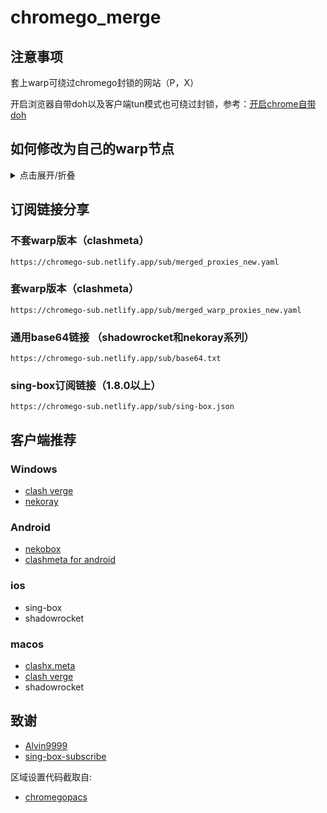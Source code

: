 # chromego_merge

## 注意事项

套上warp可绕过chromego封锁的网站（P，X）

开启浏览器自带doh以及客户端tun模式也可绕过封锁，参考：[开启chrome自带doh](https://blog.misaka.rest/2023/10/30/enable-doh-ech)

## 如何修改为自己的warp节点

<details>
  <summary>点击展开/折叠</summary>

可以用warp+机器人和提取wg节点替换掉配置文件中的wg信息

[warp提取wireguard网站](https://replit.com/@misaka-blog/wgcf-profile-generator)

[warp+机器人](https://t.me/generatewarpplusbot)

</details>

## 订阅链接分享

### 不套warp版本（clashmeta）

```
https://chromego-sub.netlify.app/sub/merged_proxies_new.yaml
```
### 套warp版本（clashmeta）

```
https://chromego-sub.netlify.app/sub/merged_warp_proxies_new.yaml
```

### 通用base64链接 （shadowrocket和nekoray系列）
```
https://chromego-sub.netlify.app/sub/base64.txt
```

### sing-box订阅链接（1.8.0以上）

```
https://chromego-sub.netlify.app/sub/sing-box.json
```


## 客户端推荐

### Windows

- [clash verge](https://github.com/clash-verge-rev/clash-verge-rev) 
- [nekoray](https://github.com/MatsuriDayo/nekoray)

### Android

- [nekobox](https://github.com/MatsuriDayo/NekoBoxForAndroid)
- [clashmeta for android](https://github.com/MetaCubeX/ClashMetaForAndroid/releases)

### ios

- sing-box
- shadowrocket

### macos

- [clashx.meta](https://github.com/MetaCubeX/ClashX.Meta/releases)
- [clash verge](https://github.com/clash-verge-rev/clash-verge-rev) 
- shadowrocket

## 致谢

- [Alvin9999](https://github.com/Alvin9999/pac2/tree/master)
- [sing-box-subscribe](https://github.com/Toperlock/sing-box-subscribe)

区域设置代码截取自:

- [chromegopacs](https://github.com/markbang/chromegopacs)